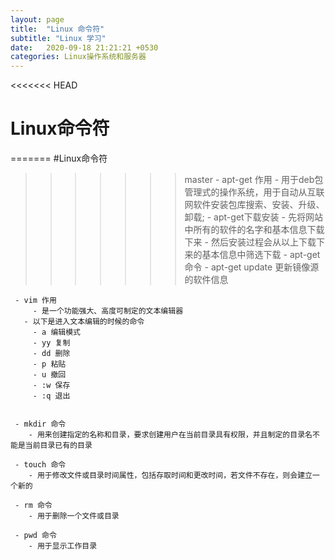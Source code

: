 ```yaml
---
layout: page
title:  "Linux 命令符"
subtitle: "Linux 学习"
date:   2020-09-18 21:21:21 +0530
categories: Linux操作系统和服务器 
--- 
```


<<<<<<< HEAD
# Linux命令符
=======
#Linux命令符
>>>>>>> master
     - apt-get 作用 
          - 用于deb包管理式的操作系统，用于自动从互联网软件安装包库搜索、安装、升级、卸载;
     - apt-get下载安装
          - 先将网站中所有的软件的名字和基本信息下载下来
          - 然后安装过程会从以上下载下来的基本信息中筛选下载
     - apt-get 命令 
          - apt-get update 更新镜像源的软件信息

    
     - vim 作用
         - 是一个功能强大、高度可制定的文本编辑器
       - 以下是进入文本编辑的时候的命令
         - a 编辑模式   
         - yy 复制
         - dd 删除
         - p 粘贴
         - u 撤回
         - :w 保存
         - :q 退出

     
     - mkdir 命令
        - 用来创建指定的名称和目录，要求创建用户在当前目录具有权限，并且制定的目录名不能是当前目录已有的目录
     
     - touch 命令
        - 用于修改文件或目录时间属性，包括存取时间和更改时间，若文件不存在，则会建立一个新的

     - rm 命令
        - 用于删除一个文件或目录

     - pwd 命令 
        - 用于显示工作目录        



